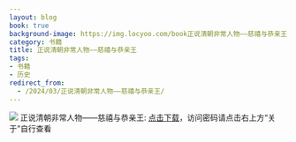 ```yaml
---
layout: blog
book: true
background-image: https://img.locyoo.com/book正说清朝非常人物——慈禧与恭亲王.jpg
category: 书籍
title: 正说清朝非常人物——慈禧与恭亲王
tags:
- 书籍
- 历史
redirect_from:
  - /2024/03/正说清朝非常人物——慈禧与恭亲王/
---
```

![](https://img.locyoo.com/book正说清朝非常人物——慈禧与恭亲王.jpg)
正说清朝非常人物——慈禧与恭亲王: <a name = "ref1" href="https://url18.ctfile.com/f/50983618-1439916565-648ad4?p=3619">点击下载</a>，访问密码请点击右上方“关于”自行查看
